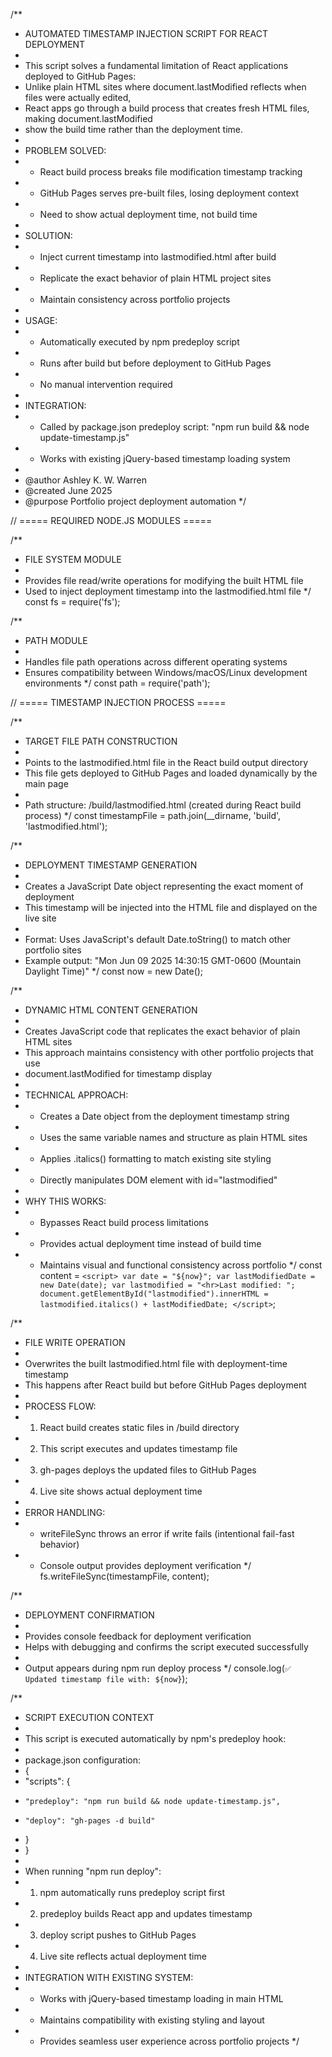 /**
 * AUTOMATED TIMESTAMP INJECTION SCRIPT FOR REACT DEPLOYMENT
 * 
 * This script solves a fundamental limitation of React applications deployed to GitHub Pages:
 * Unlike plain HTML sites where document.lastModified reflects when files were actually edited,
 * React apps go through a build process that creates fresh HTML files, making document.lastModified
 * show the build time rather than the deployment time.
 * 
 * PROBLEM SOLVED:
 * - React build process breaks file modification timestamp tracking
 * - GitHub Pages serves pre-built files, losing deployment context
 * - Need to show actual deployment time, not build time
 * 
 * SOLUTION:
 * - Inject current timestamp into lastmodified.html after build
 * - Replicate the exact behavior of plain HTML project sites
 * - Maintain consistency across portfolio projects
 * 
 * USAGE:
 * - Automatically executed by npm predeploy script
 * - Runs after build but before deployment to GitHub Pages
 * - No manual intervention required
 * 
 * INTEGRATION:
 * - Called by package.json predeploy script: "npm run build && node update-timestamp.js"
 * - Works with existing jQuery-based timestamp loading system
 * 
 * @author Ashley K. W. Warren
 * @created June 2025
 * @purpose Portfolio project deployment automation
 */

// ===== REQUIRED NODE.JS MODULES =====

/**
 * FILE SYSTEM MODULE
 * 
 * Provides file read/write operations for modifying the built HTML file
 * Used to inject deployment timestamp into the lastmodified.html file
 */
const fs = require('fs');

/**
 * PATH MODULE
 * 
 * Handles file path operations across different operating systems
 * Ensures compatibility between Windows/macOS/Linux development environments
 */
const path = require('path');

// ===== TIMESTAMP INJECTION PROCESS =====

/**
 * TARGET FILE PATH CONSTRUCTION
 * 
 * Points to the lastmodified.html file in the React build output directory
 * This file gets deployed to GitHub Pages and loaded dynamically by the main page
 * 
 * Path structure: /build/lastmodified.html (created during React build process)
 */
const timestampFile = path.join(__dirname, 'build', 'lastmodified.html');

/**
 * DEPLOYMENT TIMESTAMP GENERATION
 * 
 * Creates a JavaScript Date object representing the exact moment of deployment
 * This timestamp will be injected into the HTML file and displayed on the live site
 * 
 * Format: Uses JavaScript's default Date.toString() to match other portfolio sites
 * Example output: "Mon Jun 09 2025 14:30:15 GMT-0600 (Mountain Daylight Time)"
 */
const now = new Date();

/**
 * DYNAMIC HTML CONTENT GENERATION
 * 
 * Creates JavaScript code that replicates the exact behavior of plain HTML sites
 * This approach maintains consistency with other portfolio projects that use
 * document.lastModified for timestamp display
 * 
 * TECHNICAL APPROACH:
 * - Creates a Date object from the deployment timestamp string
 * - Uses the same variable names and structure as plain HTML sites
 * - Applies .italics() formatting to match existing site styling
 * - Directly manipulates DOM element with id="lastmodified"
 * 
 * WHY THIS WORKS:
 * - Bypasses React build process limitations
 * - Provides actual deployment time instead of build time
 * - Maintains visual and functional consistency across portfolio
 */
const content = `<script>
   var date = "${now}";
   var lastModifiedDate = new Date(date);
   var lastmodified = "<hr>Last modified: ";
   document.getElementById("lastmodified").innerHTML = lastmodified.italics() + lastModifiedDate;
</script>`;

/**
 * FILE WRITE OPERATION
 * 
 * Overwrites the built lastmodified.html file with deployment-time timestamp
 * This happens after React build but before GitHub Pages deployment
 * 
 * PROCESS FLOW:
 * 1. React build creates static files in /build directory
 * 2. This script executes and updates timestamp file
 * 3. gh-pages deploys the updated files to GitHub Pages
 * 4. Live site shows actual deployment time
 * 
 * ERROR HANDLING:
 * - writeFileSync throws an error if write fails (intentional fail-fast behavior)
 * - Console output provides deployment verification
 */
fs.writeFileSync(timestampFile, content);

/**
 * DEPLOYMENT CONFIRMATION
 * 
 * Provides console feedback for deployment verification
 * Helps with debugging and confirms the script executed successfully
 * 
 * Output appears during npm run deploy process
 */
console.log(`✅ Updated timestamp file with: ${now}`);

/**
 * SCRIPT EXECUTION CONTEXT
 * 
 * This script is executed automatically by npm's predeploy hook:
 * 
 * package.json configuration:
 * {
 *   "scripts": {
 *     "predeploy": "npm run build && node update-timestamp.js",
 *     "deploy": "gh-pages -d build"
 *   }
 * }
 * 
 * When running "npm run deploy":
 * 1. npm automatically runs predeploy script first
 * 2. predeploy builds React app and updates timestamp
 * 3. deploy script pushes to GitHub Pages
 * 4. Live site reflects actual deployment time
 * 
 * INTEGRATION WITH EXISTING SYSTEM:
 * - Works with jQuery-based timestamp loading in main HTML
 * - Maintains compatibility with existing styling and layout
 * - Provides seamless user experience across portfolio projects
 */